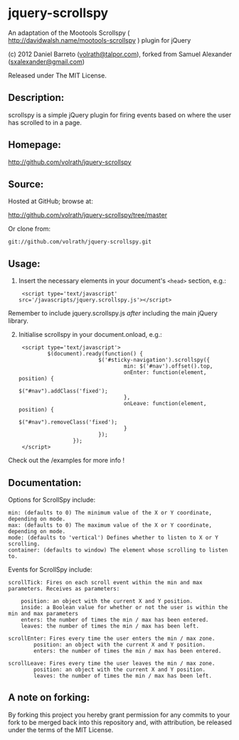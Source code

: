 # jquery-scrollspy

An adaptation of the Mootools Scrollspy ( http://davidwalsh.name/mootools-scrollspy ) plugin for jQuery

(c) 2012 Daniel Barreto (volrath@talpor.com), forked from Samuel Alexander (sxalexander@gmail.com)

Released under The MIT License.

## Description:

scrollspy is a simple jQuery plugin for firing events based on where the user has scrolled to in a page.


## Homepage:

http://github.com/volrath/jquery-scrollspy

## Source:

Hosted at GitHub; browse at:

  http://github.com/volrath/jquery-scrollspy/tree/master

Or clone from:

    git://github.com/volrath/jquery-scrollspy.git

## Usage:

1. Insert the necessary elements in your document's `<head>` section, e.g.:

        <script type='text/javascript' src='/javascripts/jquery.scrollspy.js'></script>

 Remember to include jquery.scrollspy.js *after* including the main jQuery library.

2. Initialise scrollspy in your document.onload, e.g.:

        <script type='text/javascript'>
                $(document).ready(function() {
                                $('#sticky-navigation').scrollspy({
                                        min: $('#nav').offset().top,
                                        onEnter: function(element, position) {
                                                $("#nav").addClass('fixed');
                                        },
                                        onLeave: function(element, position) {
                                                $("#nav").removeClass('fixed');
                                        }
                                });
                        });
        </script>

Check out the /examples for more info !

## Documentation:

Options for ScrollSpy include:

    min: (defaults to 0) The minimum value of the X or Y coordinate, depending on mode.
    max: (defaults to 0) The maximum value of the X or Y coordinate, depending on mode.
    mode: (defaults to 'vertical') Defines whether to listen to X or Y scrolling.
    container: (defaults to window) The element whose scrolling to listen to.

Events for ScrollSpy include:

    scrollTick: Fires on each scroll event within the min and max parameters. Receives as parameters:

        position: an object with the current X and Y position.
        inside: a Boolean value for whether or not the user is within the min and max parameters
        enters: the number of times the min / max has been entered.
        leaves: the number of times the min / max has been left.

    scrollEnter: Fires every time the user enters the min / max zone.
            position: an object with the current X and Y position.
            enters: the number of times the min / max has been entered.

    scrollLeave: Fires every time the user leaves the min / max zone.
            position: an object with the current X and Y position.
            leaves: the number of times the min / max has been left.


## A note on forking:

By forking this project you hereby grant permission for any commits to your fork to be
merged back into this repository and, with attribution, be released under the terms of
the MIT License.
